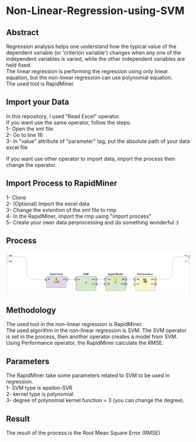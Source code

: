 # Non-Linear-Regression-using-SVM

## Abstract
Regression analysis helps one understand how the typical value of the dependent variable (or 'criterion variable') changes when any one of the independent variables is varied, while the other independent variables are held fixed.  
The linear regression is performing the regression using only linear equation, but the non-linear regression can use polynomial equation.  
The used tool is RapidMiner.

## Import your Data
In this repository, I used "Read Excel" operator.  
If you want use the same operator, follow the steps:  
1- Open the xml file  
2- Go to line 16  
3- In "value" attribute of "parameter" tag, put the absolute path of your data excel file  

If you want use other operator to import data, import the process then change the operator.

## Import Process to RapidMiner
1- Clone  
2- (Optional) Import the excel data  
3- Change the extention of the xml file to rmp  
4- In the RapidMiner, import the rmp using "import process"  
5- Create your ower data perprocessing and do something wonderful :)  

## Process
![alt text](https://github.com/MohammedElagha/Non-Linear-Regression-using-SVM/blob/master/nonlinear_regression_process.png)

## Methodology
The used tool in the non-linear regression is RapidMiner.  
The used algorithm in the non-linear regression is SVM. The SVM operator is set in the process, then another operator creates a model from SVM.  
Using Performance operator, the RapidMiner calculate the RMSE.  

## Parameters
The RapidMiner take some parameters related to SVM to be used in regression.  
1- SVM type is epsilon-SVR  
2- kernel type is polynomial  
3- degree of polynomial kernel function = 3 (you can change the degree).

## Result
The result of the process is the Root Mean Square Error (RMSE)
